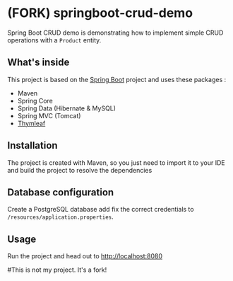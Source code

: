 # (FORK) springboot-crud-demo

Spring Boot CRUD demo is demonstrating how to implement simple CRUD operations with a `Product` entity.

## What's inside 
This project is based on the [Spring Boot](http://projects.spring.io/spring-boot/) project and uses these packages :
- Maven
- Spring Core
- Spring Data (Hibernate & MySQL)
- Spring MVC (Tomcat)
- [Thymleaf](https://thymeleaf.org)

## Installation 
The project is created with Maven, so you just need to import it to your IDE and build the project to resolve the dependencies

## Database configuration 
Create a PostgreSQL database add fix the correct credentials to `/resources/application.properties`.  

## Usage 
Run the project and head out to [http://localhost:8080](http://localhost:8080)

#This is not my project. It's a fork!
